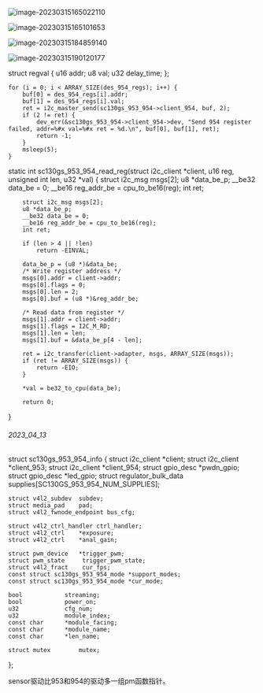 

![image-20230315165022110](E:\typora_files\外置sensor驱动理解.assets\image-20230315165022110.png)

![image-20230315165101653](E:\typora_files\外置sensor驱动理解.assets\image-20230315165101653.png)

![image-20230315184859140](E:\typora_files\外置sensor驱动理解.assets\image-20230315184859140.png)

![image-20230315190120177](E:\typora_files\外置sensor驱动理解.assets\image-20230315190120177.png)

struct regval {
	u16 addr;
	u8 val;
	u32 delay_time;
};



	for (i = 0; i < ARRAY_SIZE(des_954_regs); i++) {
		buf[0] = des_954_regs[i].addr;
		buf[1] = des_954_regs[i].val;
		ret = i2c_master_send(sc130gs_953_954->client_954, buf, 2);
		if (2 != ret) {
			dev_err(&sc130gs_953_954->client_954->dev, "Send 954 register failed, addr=%#x val=%#x ret = %d.\n", buf[0], buf[1], ret);
			return -1;
		}
		msleep(5);
	}

static int sc130gs_953_954_read_reg(struct i2c_client *client,
	u16 reg, unsigned int len, u32 *val)
{
	struct i2c_msg msgs[2];
	u8 *data_be_p;
	__be32 data_be = 0;
	__be16 reg_addr_be = cpu_to_be16(reg);
	int ret;

		struct i2c_msg msgs[2];
		u8 *data_be_p;
		__be32 data_be = 0;
		__be16 reg_addr_be = cpu_to_be16(reg);
		int ret;
	
		if (len > 4 || !len)
			return -EINVAL;
	
		data_be_p = (u8 *)&data_be;
		/* Write register address */
		msgs[0].addr = client->addr;
		msgs[0].flags = 0;
		msgs[0].len = 2;
		msgs[0].buf = (u8 *)&reg_addr_be;
	
		/* Read data from register */
		msgs[1].addr = client->addr;
		msgs[1].flags = I2C_M_RD;
		msgs[1].len = len;
		msgs[1].buf = &data_be_p[4 - len];
	
		ret = i2c_transfer(client->adapter, msgs, ARRAY_SIZE(msgs));
		if (ret != ARRAY_SIZE(msgs)) {
			return -EIO;
		}
	
		*val = be32_to_cpu(data_be);
	
		return 0;
}





###### 2023_04_13

struct sc130gs_953_954_info {
	struct i2c_client	*client;
	struct i2c_client	*client_953;
	struct i2c_client	*client_954;
	struct gpio_desc	*pwdn_gpio;
	struct gpio_desc	*led_gpio;
	struct regulator_bulk_data supplies[SC130GS_953_954_NUM_SUPPLIES];

	struct v4l2_subdev	subdev;
	struct media_pad	pad;
	struct v4l2_fwnode_endpoint bus_cfg;
	
	struct v4l2_ctrl_handler ctrl_handler;
	struct v4l2_ctrl	*exposure;
	struct v4l2_ctrl	*anal_gain;
	
	struct pwm_device   *trigger_pwm;
	struct pwm_state	 trigger_pwm_state;
	struct v4l2_fract 	 cur_fps;
	const struct sc130gs_953_954_mode *support_modes;
	const struct sc130gs_953_954_mode *cur_mode;
	
	bool			streaming;
	bool			power_on;
	u32				cfg_num;
	u32				module_index;
	const char		*module_facing;
	const char		*module_name;
	const char		*len_name;
	
	struct mutex		mutex;
};



sensor驱动比953和954的驱动多一组pm函数指针。